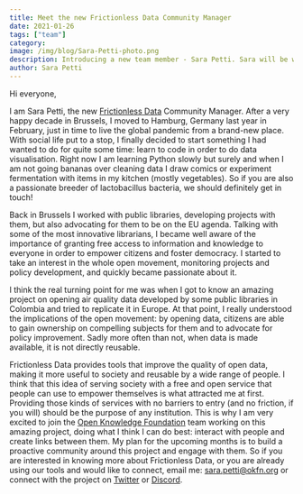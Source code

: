 ```yaml
---
title: Meet the new Frictionless Data Community Manager
date: 2021-01-26
tags: ["team"]
category:
image: /img/blog/Sara-Petti-photo.png
description: Introducing a new team member - Sara Petti. Sara will be working as Community Manager of the Frictionless Data Project.
author: Sara Petti
---
```

Hi everyone,

I am Sara Petti, the new [Frictionless Data](https://frictionlessdata.io/) Community Manager. After a very happy decade in Brussels, I moved to Hamburg, Germany last year in February, just in time to live the global pandemic from a brand-new place. With social life put to a stop, I finally decided to start something I had wanted to do for quite some time: learn to code in order to do data visualisation. Right now I am learning Python slowly but surely and when I am not going bananas over cleaning data I draw comics or experiment fermentation with items in my kitchen (mostly vegetables). So if you are also a passionate breeder of lactobacillus bacteria, we should definitely get in touch!

Back in Brussels I worked with public libraries, developing projects with them, but also advocating for them to be on the EU agenda. Talking with some of the most innovative librarians, I became well aware of the importance of granting free access to information and knowledge to everyone in order to empower citizens and foster democracy. I started to take an interest in the whole open movement, monitoring projects and policy development, and quickly became passionate about it.

I think the real turning point for me was when I got to know an amazing project on opening air quality data developed by some public libraries in Colombia and tried to replicate it in Europe. At that point, I really understood the implications of the open movement: by opening data, citizens are able to gain ownership on compelling subjects for them and to advocate for policy improvement. Sadly more often than not, when data is made available, it is not directly reusable.

Frictionless Data provides tools that improve the quality of open data, making it more useful to society and reusable by a wide range of people. I think that this idea of serving society with a free and open service that people can use to empower themselves is what attracted me at first. Providing those kinds of services with no barriers to entry (and no friction, if you will) should be the purpose of any institution. This is why I am very excited to join the [Open Knowledge Foundation](https://okfn.org/) team working on this amazing project, doing what I think I can do best: interact with people and create links between them. My plan for the upcoming months is to build a proactive community around this project and engage with them. So if you are interested in knowing more about Frictionless Data, or you are already using our tools and would like to connect, email me: [sara.petti@okfn.org](mailto:sara.petti@okfn.org) or connect with the project on [Twitter](https://twitter.com/frictionlessd8a) or [Discord](https://discord.com/invite/Sewv6av).
